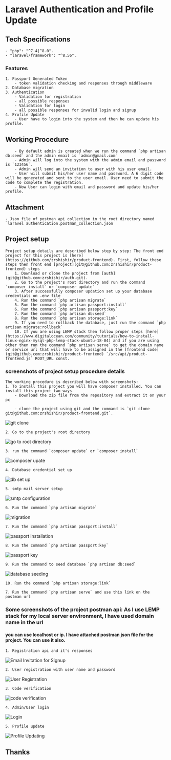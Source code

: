 # Laravel Authentication and Profile Update

## Tech Specifications
	- "php": "^7.4|^8.0".
    - "laravel/framework": "^8.56".


### Features
	1. Passport Generated Token
		- token validation checking and responses through middleware
	2. Database migration
	3. Authentication
		- Validation for registration 
		- all possible responses
		- Validation for login
		- all possible responses for invalid login and signup
	4. Profile Update
		- User have to login into the system and then he can update his profile.

## Working Procedure
        - By default admin is created when we run the command `php artisan db:seed` and the admin email is `admin@gmail.com`
        - Admin will log into the system with the admin email and password is `123456`.
        - Admin will send an invitation to user with his user email. 
        - User will submit his/her user name and password. A 6 digit code will be generated and sent to the user email. User need to submit the code to complete the registration.
        - Now User can login with email and password and update his/her profile.

## Attachment
	- Json file of postman api collection in the root directory named `laravel authentication.postman_collection.json

## Project setup
	Project setup details are described below step by step: The front end project for this project is [here](https://github.com/zrshishir/product-frontend). First, follow these steps then front end [project](git@github.com:zrshishir/product-frontend) steps
		1. Download or clone the project from [auth](git@github.com:zrshishir/auth.git). 
		2. Go to the project's root directory and run the command `composer install` or `composer update`
		3. After successfully composer updation set up your database credentials on .env file
		4. Run the command `php artisan migrate`
		5. Run the command `php artisan passport:install`
		6. Run the command `php artisan passport:key`
		7. Run the command `php artisan db:seed`
		8. Run the command `php artisan storage:link`
		9. If you need to rollback the database, just run the command `php artisan migrate:rollback`
		10. If you are using LEMP stack then follow proper steps [here](https://www.digitalocean.com/community/tutorials/how-to-install-linux-nginx-mysql-php-lemp-stack-ubuntu-18-04) and if you are using other then run the command `php artisan serve` to get the domain name or service url that will have to be assigned in the [frontend code](git@github.com:zrshishir/product-frontend) `/src/api/product-frontend.js` ROOT_URL const.


### screenshots of project setup procedure details
	The working procedure is described below with screenshots:
	1. To install this project you will have composer installed. You can install this project two ways
		- Download the zip file from the repository and extract it on your pc

		- clone the project using git and the command is `git clone git@github.com:zrshishir/product-frontend.git`. 

![git clone](/screenshots/project_config/git_clone.png)

	2. Go to the project's root directory 

![go to root directory](/screenshots/project_config/go_to_project.png)

	3. run the command `composer update` or `composer install`

![composer upate](/screenshots/project_config/composer_update.png)

	4. Database credential set up

![db set up](/screenshots/project_config/database_config.png)

	5. smtp mail server setup

![smtp configuration](/screenshots/project_config/smtp_config.png)

    6. Run the command `php artisan migrate`

![migration](/screenshots/project_config/migrate.png)

    7. Run the command `php artisan passport:install`

![passport installation](/screenshots/project_config/passport_install.png)

    8. Run the command `php artisan passport:key`

![passport key](/screenshots/project_config/passport_key.png)

    9. Run the command to seed database `php artisan db:seed`

![database seeding](/screenshots/project_config/db_seed.png)

	10. Run the command `php artisan storage:link`

[comment]: <> (![storage link]&#40;/screenshots/terminal_5.png&#41;)

	7. Run the command `php artisan serve` and use this link on the postman url

[comment]: <> (![To run the project]&#40;/screenshots/terminal_6.png&#41;)

### Some screenshots of the project postman api: As I use LEMP stack for my local server environment, I have used domain name in the url
#### you can use localhost or ip. I have attached postman json file for the project. You can use it also. 
	1. Registration api and it's responses

![Email Invitation for Signup](/screenshots/api_details/mail_invitation.png)

	2. User registration with user name and password

![User Registration](/screenshots/api_details/user_register.png)

	3. Code verification 

![code verification](/screenshots/api_details/code_verification.png)

	4. Admin/User login

![Login](/screenshots/api_details/login.png)

	5. Profile update

![Profile Updating](/screenshots/api_details/profile_update.png)

## Thanks
